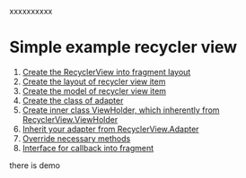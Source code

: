 xxxxxxxxxx
# Simple example recycler view
1. [Create the RecyclerView into fragment layout](https://github.com/RenatSayf/AndroidCheatSheet/blob/master/app/src/main/res/layout/fragment_simple_list.xml#:~:text=region%20Hint%20RecyclerView.%20Create%20the%20RecyclerView%20into%20fragment%20layout)
2. [Create the layout of recycler view item](https://github.com/RenatSayf/AndroidCheatSheet/blob/master/app/src/main/res/layout/item_simple_view.xml#:~:text=region%20Hint.%20RecyclerView.%20Create%20the%20layout%20of%20recycler%20view%20item)
3. [Create the model of recycler view item](https://github.com/RenatSayf/AndroidCheatSheet/blob/master/app/src/main/java/com/renatsayf/androidcheatsheet/models/SimpleItem.kt#:~:text=region%20Hint.%20Create%20the%20model%20of%20recycler%20view%20item)
4. [Create the class of adapter](https://github.com/RenatSayf/AndroidCheatSheet/blob/master/app/src/main/java/com/renatsayf/androidcheatsheet/ui/sections/recyclerview/SimpleAdapter.kt#:~:text=region%20Hint.%20RecyclerView%20implementation.%20Create%20the%20class%20of%20adapter)
5. [Create inner class ViewHolder, which inherently from RecyclerView.ViewHolder](https://github.com/RenatSayf/AndroidCheatSheet/blob/master/app/src/main/java/com/renatsayf/androidcheatsheet/ui/sections/recyclerview/SimpleAdapter.kt#:~:text=region%20Hint.%20RecyclerView.%20Create%20inner%20class%20ViewHolder%2C%20which%20inherently%20from%20RecyclerView.ViewHolder)
6. [Inherit your adapter from RecyclerView.Adapter<YourViewHolder>](https://github.com/RenatSayf/AndroidCheatSheet/blob/master/app/src/main/java/com/renatsayf/androidcheatsheet/ui/sections/recyclerview/SimpleAdapter.kt#:~:text=RecyclerView.%20Inherit%20your%20adapter%20from%20RecyclerView.Adapter%3CYourViewHolder%3E)
7. [Override necessary methods](https://github.com/RenatSayf/AndroidCheatSheet/blob/master/app/src/main/java/com/renatsayf/androidcheatsheet/ui/sections/recyclerview/SimpleAdapter.kt#:~:text=region%20Hint.%20RecyclerView.%20Override%20necessary%20methods)
8. [Interface for callback into fragment](https://github.com/RenatSayf/AndroidCheatSheet/blob/master/app/src/main/java/com/renatsayf/androidcheatsheet/ui/sections/recyclerview/SimpleAdapter.kt#:~:text=region%20Hint.%20RecyclerView.%20Interface%20for%20callback%20into%20fragment)

there is demo
